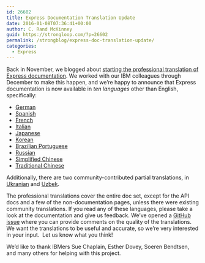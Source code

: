 ```yaml
---
id: 26602
title: Express Documentation Translation Update
date: 2016-01-08T07:36:41+00:00
author: C. Rand McKinney
guid: https://strongloop.com/?p=26602
permalink: /strongblog/express-doc-translation-update/
categories:
  - Express
---
```

Back in November, we blogged about <a class="link" href="https://strongloop.com/strongblog/express-goes-global/" target="_blank">starting the professional translation of Express documentation</a>. We worked with our IBM colleagues through December to make this happen, and we&#8217;re happy to announce that Express documentation is now available in _ten languages_ other than English, specifically:
  
<!--more-->

  * <a class="link" href="http://expressjs.com/de/" target="_blank">German</a>
  * <a class="link" href="http://expressjs.com/es/" target="_blank">Spanish</a>
  * <a class="link" href="http://expressjs.com/fr/" target="_blank">French</a>
  * <a class="link" href="http://expressjs.com/it/" target="_blank">Italian</a>
  * <a class="link" href="http://expressjs.com/ja/" target="_blank">Japanese</a>
  * <a class="link" href="http://expressjs.com/ko/" target="_blank">Korean</a>
  * <a class="link" href="http://expressjs.com/pt-br/" target="_blank">Brazilian Portuguese</a>
  * <a class="link" href="http://expressjs.com/ru/" target="_blank">Russian</a>
  * <a class="link" href="http://expressjs.com/zh-cn/" target="_blank">Simplified Chinese</a>
  * <a class="link" href="http://expressjs.com/zh-tw/" target="_blank">Traditional Chinese</a>

Additionally, there are two community-contributed partial translations, in <a class="link" href="http://expressjs.com/uk/" target="_blank">Ukranian</a> and <a class="link" href="http://expressjs.com/uz/" target="_blank">Uzbek</a>.

The professional translations cover the entire doc set, except for the API docs and a few of the non-documentation pages, unless there were existing community translations. If you read any of these languages, please take a look at the documentation and give us feedback. We&#8217;ve opened a <a class="link" href="https://github.com/strongloop/expressjs.com/issues/533" target="_blank">GitHub issue</a> where you can provide comments on the quality of the translations.  We want the translations to be useful and accurate, so we&#8217;re very interested in your input.  Let us know what you think!

We&#8217;d like to thank IBMers Sue Chaplain, Esther Dovey, Soeren Bendtsen, and many others for helping with this project.